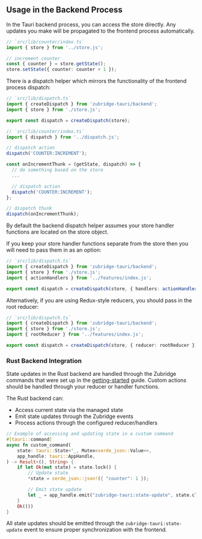 ## Usage in the Backend Process

In the Tauri backend process, you can access the store directly. Any updates you make will be propagated to the frontend process automatically.

```ts annotate
// `src/lib/counter/index.ts`
import { store } from '../store.js';

// increment counter
const { counter } = store.getState();
store.setState({ counter: counter + 1 });
```

There is a dispatch helper which mirrors the functionality of the frontend process dispatch:

```ts annotate
// `src/lib/dispatch.ts`
import { createDispatch } from 'zubridge-tauri/backend';
import { store } from './store.js';

export const dispatch = createDispatch(store);
```

```ts annotate
// `src/lib/counter/index.ts`
import { dispatch } from '../dispatch.js';

// dispatch action
dispatch('COUNTER:INCREMENT');

const onIncrementThunk = (getState, dispatch) => {
  // do something based on the store
  ...

  // dispatch action
  dispatch('COUNTER:INCREMENT');
};

// dispatch thunk
dispatch(onIncrementThunk);
```

By default the backend dispatch helper assumes your store handler functions are located on the store object.

If you keep your store handler functions separate from the store then you will need to pass them in as an option:

```ts annotate
// `src/lib/dispatch.ts`
import { createDispatch } from 'zubridge-tauri/backend';
import { store } from './store.js';
import { actionHandlers } from '../features/index.js';

export const dispatch = createDispatch(store, { handlers: actionHandlers(store, initialState) });
```

Alternatively, if you are using Redux-style reducers, you should pass in the root reducer:

```ts annotate
// `src/lib/dispatch.ts`
import { createDispatch } from 'zubridge-tauri/backend';
import { store } from './store.js';
import { rootReducer } from '../features/index.js';

export const dispatch = createDispatch(store, { reducer: rootReducer });
```

### Rust Backend Integration

State updates in the Rust backend are handled through the Zubridge commands that were set up in the [getting-started](./getting-started.md) guide. Custom actions should be handled through your reducer or handler functions.

The Rust backend can:

- Access current state via the managed state
- Emit state updates through the Zubridge events
- Process actions through the configured reducer/handlers

```rust
// Example of accessing and updating state in a custom command
#[tauri::command]
async fn custom_command(
    state: tauri::State<'_, Mutex<serde_json::Value>>,
    app_handle: tauri::AppHandle,
) -> Result<(), String> {
    if let Ok(mut state) = state.lock() {
        // Update state
        *state = serde_json::json!({ "counter": 1 });

        // Emit state update
        let _ = app_handle.emit("zubridge-tauri:state-update", state.clone());
    }
    Ok(())
}
```

All state updates should be emitted through the `zubridge-tauri:state-update` event to ensure proper synchronization with the frontend.
